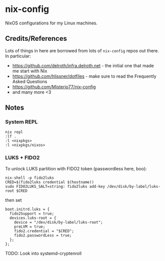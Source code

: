 # nix-config

NixOS configurations for my Linux machines.

## Credits/References

Lots of things in here are borrowed from lots of `nix-config` repos out there.
In particular:
* https://github.com/delroth/infra.delroth.net - the initial one that made me start with Nix
* https://github.com/hlissner/dotfiles - make sure to read the Frequently Asked Questions
* https://github.com/Misterio77/nix-config
* and many more <3

## Notes

### System REPL

```
nix repl
:lf .
:l <nixpkgs>
:l <nixpkgs/nixos>
```

### LUKS + FIDO2

To unlock LUKS partition with FIDO2 token (passwordless here, boo):
```
nix-shell -p fido2luks
CRED=$(fido2luks credential $(hostname))
sudo FIDO2LUKS_SALT=string: fido2luks add-key /dev/disk/by-label/luks-root $CRED
```
then set
```
boot.initrd.luks = {
  fido2Support = true;
  devices.luks-root = {
    device = "/dev/disk/by-label/luks-root";
    preLVM = true;
    fido2.credential = "$CRED";
    fido2.passwordLess = true;
  };
};
```

TODO: Look into systemd-cryptenroll
